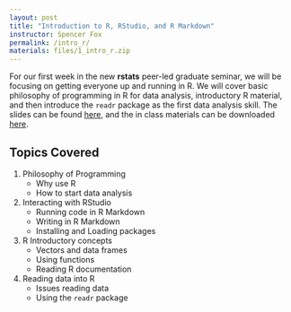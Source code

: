 ```yaml
---
layout: post
title: "Introduction to R, RStudio, and R Markdown"
instructor: Spencer Fox
permalink: /intro_r/
materials: files/1_intro_r.zip
---
```


For our first week in the new **rstats** peer-led graduate seminar, we will be focusing on getting everyone up and running in R. We will cover basic philosophy of programming in R for data analysis, introductory R material, and then introduce the `readr` package as the first data analysis skill. The slides can be found [here](https://github.com/CCBBatUT/rstats_fall2016/blob/gh-pages/files/intro_r_presentation.pdf), and the in class materials can be downloaded [here](https://github.com/CCBBatUT/rstats_fall2016/raw/gh-pages/files/1_intro_r.zip).

## Topics Covered
1. Philosophy of Programming
    - Why use R
    - How to start data analysis
1. Interacting with RStudio
    - Running code in R Markdown
    - Writing in R Markdown
    - Installing and Loading packages
1. R Introductory concepts
    - Vectors and data frames
    - Using functions
    - Reading R documentation
1. Reading data into R
    - Issues reading data
    - Using the `readr` package
    